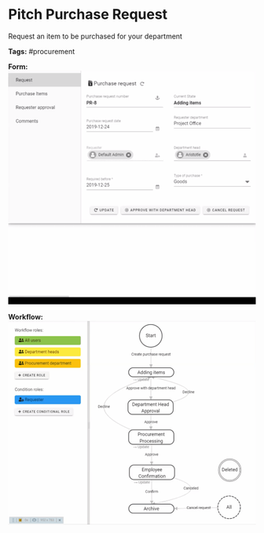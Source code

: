 <h1>Pitch Purchase Request</h1>
Request an item to be purchased for your department

**Tags:** #procurement

**Form:**
![alt text](https://github.com/enf644/pitch-purchase-request/raw/master/docs/form.gif)

**Workflow:**
![alt text](https://github.com/enf644/pitch-purchase-request/raw/master/docs/workflow.gif)